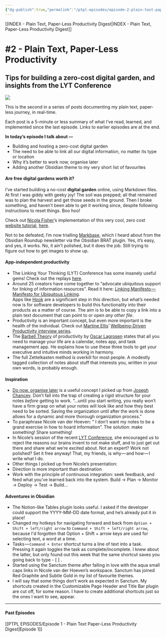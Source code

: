 ```yaml
---
{"dg-publish":true,"permalink":"/ptpl-episodes/episode-2-plain-text-paper-less-productivity/","dgHomeLink":true,"dgPassFrontmatter":false}
---
```


[[INDEX - Plain Text, Paper-Less Productivity Digest|INDEX - Plain Text, Paper-Less Productivity Digest]]

# #2 - Plain Text, Paper-Less Productivity

## Tips for building a zero-cost digital garden, and insights from the LYT Conference

![](https://cdn-images-1.medium.com/max/1440/1*GcUR1Senc9R9Z5EdS_k35A.png)

This is the second in a series of posts documenting my plain text, paper-less journey, in real-time.

Each post is a 5-minute or less summary of what I’ve read, learned, and implemented since the last episode. Links to earlier episodes are at the end.

**In today’s episode I talk about —**

-   Building and hosting a zero-cost digital garden
-   The need to be able to link all our digital information, no matter its type or location
-   Why it’s better to work now, organise later
-   Adding another Obsidian theme to my very short list of favourites

#### Are free digital gardens worth it?

I’ve started building a no-cost **digital garden** online, using Markdown files. At first I was giddy with geeky joy! The soil was prepped; all that remained was to plan the harvest and get those seeds in the ground. Then I broke something, and haven’t been able to get it working since, despite following instructions to reset things. Boo hoo!

Check out [Nicola Fisher](https://medium.com/u/ce13014ac329)’s implementation of this very cool, zero cost [website tutorial](https://medium.com/@beingpax/a-non-technical-guide-to-set-up-digital-garden-with-obsidian-for-free-62d6df75553c), [here](https://nicolawrites.co.uk).

Not to be defeated, I’m now trialling [Markbase](https://github.com/markbaseteam/obsidian-markbase), which I heard about from the Obsidian Roundup newsletter via the Obsidian BRAT plugin. Yes, it’s easy, and yes, it works. No, it ain’t polished, but it does the job. Still trying to figure out how to get images to show up.

#### App-independent productivity

-   The Linking Your Thinking (LYT) Conference has some insanely useful gems! Check out the replays [here](https://www.linkingyourthinking.com/lytcon/nick-milo-keynote).
-   Around 25 creators have come together to “advocate ubiquitous support for linking of information resources”. Read it here: [Linking Manifesto — Manifesto for Ubiquitous Linking](https://linkingmanifesto.org).   
    Apps like [Hook](https://hookproductivity.com) are a significant step in this direction, but what’s needed now is for software developers to build this functionality into their products as a matter of course. The aim is to be able to copy a link into a plain text document that can point to or open _any other file_.
-   Productivity is an important concept, but even more important is the health of the individual. Check out [Martine Ellis](https://medium.com/u/8b6032d1e933)’ [Wellbeing-Driven Productivity interview series](https://www.martineellis.com/writing/productivity-meets-wellbeing-the-interview-series).
-   The [Barbell Theory](https://medium.com/@thetotalliving/barbell-the-only-productivity-system-you-need-to-thrive-in-an-unpredictable-world-3c70869a007c) of productivity by [Oscar Lagrosen](https://medium.com/u/bfeac8446b85) states that all you need to manage your life are a calendar, notes app, and task management app. He explains how to use these three tools to get your executive and intuitive minds working in harmony.
-   The full Zettelkasten method is overkill for most people. A modestly tagged collection of notes about stuff that interests you, written in your own words, is probably enough.

#### Inspiration

-   [Do now, organise later](https://josephchancey.medium.com/obsidian-do-now-organize-later-38fad0da92d2) is a useful concept I picked up from [Joseph Chancey](https://medium.com/u/ae4d93176f1). Don’t fall into the trap of creating a rigid structure for your notes _before_ getting to work. “…until you start writing, you really won’t have a firm grasp on what your notes will look like and how they best need to be sorted. Saving the organization until after the work is done allows for a dynamic and more thorough organization process.”
-   To paraphrase Nicole van der Hoeven: “ I don’t want my notes to be a grand exercise in how to hoard information”. The solution: make something! Share something!
-   In Nicole’s session of the recent [LYT Conference](https://www.linkingyourthinking.com/lytcon/nick-milo-keynote), she encouraged us to reject the reasons our brains invent to not make stuff, and to just get out there and share what we’re excited about. Not an expert? Work not polished? Set it free anyway! That, my friends, is why — and how — I write what I do.
-   Other things I picked up from Nicole’s presentation:
-   Direction is more important than destination
-   Work with the principle of continuous integration: seek feedback, and feed what you’ve learned back into the system. Build -> Plan -> Monitor -> Deploy -> Test -> Build…

#### Adventures in Obsidian

-   The Notion-like Tables plugin looks useful. I asked if the developer could support the YYYY-MM-DD date format, and he’s already put it in place!
-   Changed my hotkeys for navigating forward and back from `Option + Shift + left/right arrow` to `Command + Shift + left/right arrow`, because I'd forgotten that Option + Shift + arrow keys are used for selecting text, a word at a time.
-   Tasks — `Command + Enter` shortcut turns a line of text into a task. Pressing it again toggles the task as complete/incomplete. I knew about the latter, but only found out this week that the same shortcut saves you going back to type - [ ] .
-   Started using the Sanctum theme after falling in love with the aqua small caps links in Nicole van der Hoeven’s workspace. Sanctum has joined Red Graphite and Subtle Gold in my list of favourite themes.
-   I will say that some things don’t work as expected in Sanctum. My shortcuts created in the Customizable Page Header and Title Bar plugin are cut off, for some reason. I have to create additional shortcuts just so the ones I want to see, appear.

---

#### **Past Episodes**
[[PTPL EPISODES/Episode 1 - Plain Text Paper-Less Productivity Digest|Episode 1]]